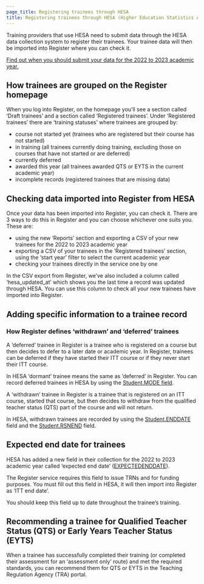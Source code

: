 ```yaml
---
page_title: Registering trainees through HESA
title: Registering trainees through HESA (Higher Education Statistics Agency)
---
```


Training providers that use HESA need to submit data through the HESA data collection system to register their trainees. Your trainee data will then be imported into Register where you can check it.

[Find out when you should submit your data for the 2022 to 2023 academic year.](/guidance/dates-and-deadlines)

<h2 class="govuk-heading-m">How trainees are grouped on the Register homepage</h2>

When you log into Register, on the homepage you’ll see a section called ‘Draft trainees’ and a section called ‘Registered trainees’. Under ‘Registered trainees’ there are ‘training statuses’ where trainees are grouped by:

* course not started yet (trainees who are registered but their course has not started)
* in training (all trainees currently doing training, excluding those on courses that have not started or are deferred)
* currently deferred
* awarded this year (all trainees awarded QTS or EYTS in the current academic year)
* incomplete records (registered trainees that are missing data)

<h2 class="govuk-heading-m">Checking data imported into Register from HESA</h2>

Once your data has been imported into Register, you can check it. There are 3 ways to do this in Register and you can choose whichever one suits you. These are:

* using the new ‘Reports’ section and exporting a CSV of your new trainees for the 2022 to 2023 academic year
* exporting a CSV of your trainees in the ‘Registered trainees’ section, using the ‘start year’ filter to select the current academic year
* checking your trainees directly in the service one by one

In the CSV export from Register, we’ve also included a column called ‘hesa_updated_at’ which shows you the last time a record was updated through HESA. You can use this column to check all your new trainees have imported into Register.

<h2 class="govuk-heading-m">Adding specific information to a trainee record</h2>

<h3 class="govuk-heading-s">How Register defines ‘withdrawn’ and ‘deferred’ trainees</h3>

A ‘deferred’ trainee in Register is a trainee who is registered on a course but then decides to defer to a later date or academic year. In Register, trainees can be deferred if they have started their ITT course or if they never start their ITT course.

In HESA ‘dormant‘ trainee means the same as ’deferred’ in Register. You can record deferred trainees in HESA by using the [Student.MODE field](https://www.hesa.ac.uk/collection/c22053/e/mode).

A ‘withdrawn‘ trainee in Register is a trainee that is registered on an ITT course, started that course, but then decides to withdraw from the qualified teacher status (QTS) part of the course and will not return.

In HESA, withdrawn trainees are recorded by using the [Student.ENDDATE](https://www.hesa.ac.uk/collection/c22053/e/enddate) field and the [Student.RSNEND](https://www.hesa.ac.uk/collection/c22053/e/rsnend) field.

<h2 class="govuk-heading-m">Expected end date for trainees</h2>

HESA has added a new field in their collection for the 2022 to 2023 academic year called ‘expected end date’ ([EXPECTEDENDDATE](https://www.hesa.ac.uk/collection/c22053/e/expectedenddate)). 

The Register service requires this field to issue TRNs and for funding purposes. You must fill out this field in HESA, it will then import into Register as ‘ITT end date’.

You should keep this field up to date throughout the trainee’s training.

<h2 class="govuk-heading-m">Recommending a trainee for Qualified Teacher Status (QTS) or Early Years Teacher Status (EYTS)</h2>

When a trainee has successfully completed their training (or completed their assessment for an ‘assessment only’ route) and met the required standards, you can recommend them for QTS or EYTS in the Teaching Regulation Agency (TRA) portal.
